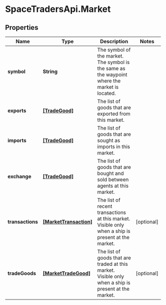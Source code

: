 # SpaceTradersApi.Market

## Properties

Name | Type | Description | Notes
------------ | ------------- | ------------- | -------------
**symbol** | **String** | The symbol of the market. The symbol is the same as the waypoint where the market is located. | 
**exports** | [**[TradeGood]**](TradeGood.md) | The list of goods that are exported from this market. | 
**imports** | [**[TradeGood]**](TradeGood.md) | The list of goods that are sought as imports in this market. | 
**exchange** | [**[TradeGood]**](TradeGood.md) | The list of goods that are bought and sold between agents at this market. | 
**transactions** | [**[MarketTransaction]**](MarketTransaction.md) | The list of recent transactions at this market. Visible only when a ship is present at the market. | [optional] 
**tradeGoods** | [**[MarketTradeGood]**](MarketTradeGood.md) | The list of goods that are traded at this market. Visible only when a ship is present at the market. | [optional] 


